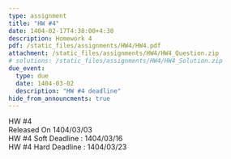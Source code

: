 ```yaml
---
type: assignment
title: "HW #4"
date: 1404-02-17T4:30:00+4:30
description: Homework 4
pdf: /static_files/assignments/HW4/HW4.pdf
attachment: /static_files/assignments/HW4/HW4_Question.zip
# solutions: /static_files/assignments/HW4/HW4_Solution.zip
due_event:
  type: due
  date: 1404-03-02
  description: "HW #4 deadline"
hide_from_announcments: true
---
```


HW #4<br>
Released On 1404/03/03<br>
HW #4 Soft Deadline : 1404/03/16 <br>
HW #4 Hard Deadline : 1404/03/23 <br>
